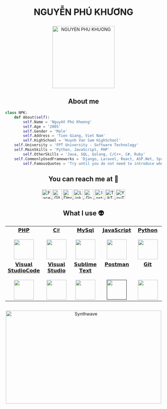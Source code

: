 # <p align="center">NGUYỄN PHÚ KHƯƠNG</p>

<p align="center">
	<a href="https://github.com/npk-0709">
	<img src="https://avatars.githubusercontent.com/u/86942390" width = "200" alt="NGUYEN PHU KHUONG">
	</a>
</p>

<h2 align="center">About me</h2>

```Python
class NPK:
    def About(self):
        self.Name = 'Nguyễn Phú Khương'
        self.Age = '2005'
        self.Gender = 'Male'
        self.Address = 'Tien Giang, Viet Nam'
        self.HighSchool = 'Huynh Van Sam HighSchool'
	self.University = 'FPT University - Software Technology'
	self.MainSkills = 'Python, JavaScript, PHP'
        self.OtherSkills = 'Java, SQL, Golang, C/C++, C#, Ruby'
	self.CommonlyUsedFrameworks = 'Django, Laravel, React, ASP.Net, Spring'
        self.FamousQuotes = 'Try until you do not need to introduce who you are! !'
```

## <p align="center">You can reach me at 🌹</p>

<p align="center">
  <a href="https://www.facebook.com/npk070905">
    <img src="https://www.vectorlogo.zone/logos/facebook/facebook-official.svg" alt="Facebook" height="30" width="30">
  </a>
	
  <a href="https://github.com/npk-0709">
    <img src="https://www.vectorlogo.zone/logos/github/github-tile.svg" alt="Github" height="30" width="30">
  </a>
  
  <a href="https://dev.to/npk0709">
    <img src="https://www.vectorlogo.zone/logos/devto/devto-icon.svg" alt="DevTo" height="30" width="30">
  </a>
	
  <a href="https://www.linkedin.com/in/nguyen-phu-khuong0709/">
    <img src="https://www.vectorlogo.zone/logos/linkedin/linkedin-icon.svg" alt="Linkedin" height="30" width="30">
  </a>
  
  <a href="mailto:dev.phukhuong0709@hotmail.com">
    <img src="https://www.vectorlogo.zone/logos/google/google-icon.svg" alt="Google" height="30" width="30">
  </a>
	
  <a href="https://www.instagram.com/_khuong.dzvipno1_/">
    <img src="https://www.vectorlogo.zone/logos/instagram/instagram-icon.svg" alt="Instagram" height="30" width="30">
  </a>
  
  <a href="https://www.tiktok.com/@nguyen.phu.khuong0709">
    <img src="https://raw.githubusercontent.com/gilbarbara/logos/master/logos/tiktok-icon.svg" alt="TikTok" height="30" width="30">
  </a>
  
  <a href="https://www.youtube.com/channel/UC5D8KHfofbAdPrXR7wtXGGA">
    <img src="https://www.vectorlogo.zone/logos/youtube/youtube-icon.svg" alt="YouTube" height="30" width="30">
  </a>
</p>

## <p align="center">What I use :alien:</p>

<table align="center">
  <tbody>
    <tr valign="top">
      <td width="20%" align="center">
	<a href="https://www.facebook.com/npk070905">
		<span>𝗣𝗛𝗣</span><br><br>
        <img height="64px" src="https://cdn.svgporn.com/logos/php.svg">
	 </a>
      </td>
      <td width="20%" align="center">
	 <a href="https://www.facebook.com/npk070905">
		<span>𝗖#</span><br><br>
		<img height="64px" src="https://cdn.svgporn.com/logos/c-sharp.svg">
	 </a>
      </td>
      <td width="20%" align="center">
	<a href="https://docs.oracle.com/java/">
		<span>𝗠𝘆𝗦𝗾𝗹</span><br><br>
		<img height="64px" src="https://cdn.svgporn.com/logos/mysql.svg">
	 </a>
      </td>
	<td width="20%" align="center">
		<a href="https://dart.dev/guides">
        <span>𝗝𝗮𝘃𝗮𝗦𝗰𝗿𝗶𝗽𝘁</span><br><br>
        <img height="64px" src="https://cdn.svgporn.com/logos/javascript.svg">
		</a>
      </td>
      <td width="20%" align="center">
	      <a href="https://docs.python.org/3/">
        <span>𝗣𝘆𝘁𝗵𝗼𝗻</span><br><br>
        <img height="64px" src="https://cdn.svgporn.com/logos/python.svg">
	      </a>
      </td>
    </tr>
    <tr valign="top">
	<td width="20%" align="center">
		<a href="https://code.visualstudio.com/docs">
        <span>𝗩𝗶𝘀𝘂𝗮𝗹<br> 𝗦𝘁𝘂𝗱𝗶𝗼𝗖𝗼𝗱𝗲</span><br><br>
        <img height="64px" src="https://cdn.worldvectorlogo.com/logos/visual-studio-code-1.svg">
		</a>
      </td>
	<td width="20%" align="center">
		<a href="https://docs.microsoft.com/visualstudio/ide/?view=vs-2019">
        <span>𝗩𝗶𝘀𝘂𝗮𝗹<br> 𝗦𝘁𝘂𝗱𝗶𝗼</span><br><br>
        <img height="64px" src="https://cdn.worldvectorlogo.com/logos/visual-studio-2013.svg">
		</a>
      </td>
      <td width="20%" align="center">
	      <a href="https://developer.android.com/docs">
        <span>𝗦𝘂𝗯𝗹𝗶𝗺𝗲<br> 𝗧𝗲𝘅𝘁</span><br><br>
        <img height="64px" src="https://www.sublimehq.com/images/sublime_text.png">
	      </a>
      </td>
	    <td width="20%" align="center">
	<a href="">
		<span>𝗣𝗼𝘀𝘁𝗺𝗮𝗻</span><br><br><br>
		<img height="64px" src="https://uxwing.com/wp-content/themes/uxwing/download/brands-and-social-media/postman-icon.png">
	</a>
      </td>
      <td width="20%" align="center">
	      <a href="https://git-scm.com/doc">
        <span>𝗚𝗶𝘁</span><br><br><br>
        <img height="64px" src="https://cdn.svgporn.com/logos/git-icon.svg">
	      </a>
      </td>
    </tr>
  </tbody>
</table>

##

<p align="center"><img src="https://thumbs.gfycat.com/GoodnaturedFondGaur-size_restricted.gif" alt="Synthwave" height="300" width="500"></p>
